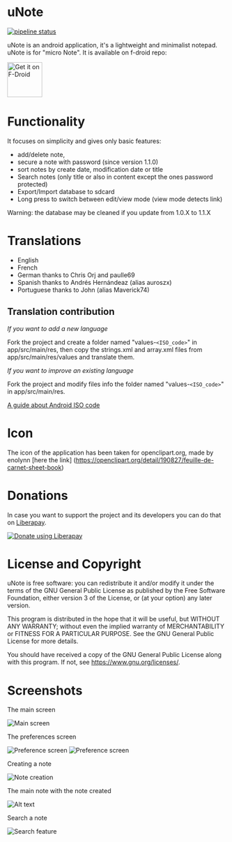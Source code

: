 # uNote
[![pipeline status](https://gitlab.com/Varlorg/uNote/badges/master/pipeline.svg)](https://gitlab.com/Varlorg/uNote/commits/master)

uNote is an android application, it's a lightweight and minimalist notepad. uNote is for "micro Note".
It is available on f-droid repo:

[<img src="https://f-droid.org/badge/get-it-on.png"
      alt="Get it on F-Droid"
      height="80">](https://f-droid.org/app/app.varlorg.unote)


# Functionality

It focuses on simplicity and gives only basic features:

* add/delete note,
* secure a note with password (since version 1.1.0)
* sort notes by create date, modification date or title
* Search notes (only title or also in content except the ones password protected)
* Export/Import database to sdcard
* Long press to switch between edit/view mode (view mode detects link)

Warning: the database may be cleaned if you update from 1.0.X to 1.1.X

# Translations

* English
* French
* German thanks to Chris Orj and paulle69
* Spanish thanks to Andrés Hernándeaz (alias auroszx)
* Portuguese thanks to John (alias Maverick74)

## Translation contribution

*If you want to add a new language*

Fork the project and create a folder named "values-`<ISO_code>`" in app/src/main/res, then copy the strings.xml and array.xml files from app/src/main/res/values and translate them.

*If you want to improve an existing language*

Fork the project and modify files info the folder named "values-`<ISO_code>`" in app/src/main/res.

[A guide about Android ISO code](http://www.wilsonmar.com/android_localization.htm)

# Icon

The icon of the application has been taken for openclipart.org, made by enolynn [here the link] (https://openclipart.org/detail/190827/feuille-de-carnet-sheet-book)

# Donations

In case you want to support the project and its developers you can do that on [Liberapay](https://liberapay.com/Varlorg).

<a href="https://liberapay.com/Varlorg/donate"><img alt="Donate using Liberapay" src="https://liberapay.com/assets/widgets/donate.svg"></a>

# License and Copyright

uNote is free software: you can redistribute it and/or modify it under the terms of the GNU General Public License as published by the Free Software Foundation, either version 3 of the License, or (at your option) any later version.

This program is distributed in the hope that it will be useful, but WITHOUT ANY WARRANTY; without even the implied warranty of MERCHANTABILITY or FITNESS FOR A PARTICULAR PURPOSE.  See the GNU General Public License for more details.

You should have received a copy of the GNU General Public License along with this program. If not, see <https://www.gnu.org/licenses/>.

# Screenshots

The main screen

![Main screen](img/main.png?raw=true "Main activity empty")

The preferences screen

![Preference screen](img/pref1.jpg?raw=true "Preferences")
![Preference screen](img/pref2.jpg?raw=true "Preferences")

Creating a note

![Note creation](img/noteEdition.png?raw=true "Create note")

The main note with the note created

![Alt text](img/listNote.png?raw=true "Main activity with one note")

Search a note

![Search feature](img/search.jpg?raw=true "Search a note")
